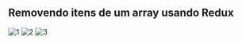## Removendo itens de um array usando Redux

![1](https://user-images.githubusercontent.com/63211449/110252789-da8c8a00-7f65-11eb-9a47-462a7c8e808d.png)
![2](https://user-images.githubusercontent.com/63211449/110252791-db252080-7f65-11eb-9f26-88d8d07447ca.png)
![3](https://user-images.githubusercontent.com/63211449/110252794-dbbdb700-7f65-11eb-860b-00871591c100.png)
